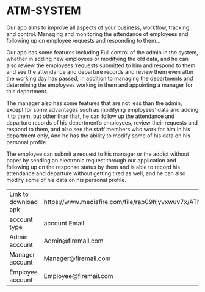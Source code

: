 # ATM-SYSTEM
Our app aims to improve all aspects of your business, workflow, tracking and control. Managing and monitoring the attendance of employees and following up on employee requests and responding to them...

Our app has some features including
Full control of the admin in the system, whether in adding new employees or modifying the old data, and he can also review the employees ’requests submitted to him and respond to them and see the attendance and departure records and review them even after the working day has passed, in addition to managing the departments and determining the employees working in them and appointing a manager for this department.

The manager also has some features that are not less than the admin, except for some advantages such as modifying employees' data and adding it to them, but other than that, he can follow up the attendance and departure records of his department’s employees, review their requests and respond to them, and also see the staff members who work for him in his department only, And he has the ability to modify some of his data on his personal profile.

The employee can submit a request to his manager or the addict without paper by sending an electronic request through our application and following up on the response status by them and is able to record his attendance and departure without getting tired as well, and he can also modify some of his data on his personal profile.

<table>
       <tr>
      <td>Link to download apk</td><td>https://www.mediafire.com/file/rap09hjyvxwuv7x/ATM+app.apk/file</td><td></td>
      </tr>
      <tr>
      <td> account type</td>  <td>account Email</td> <td> Password</td>
      </tr>
  <tr>
<td>Admin account </td> <td>Admin@firemail.com</td> <td> Admin@2020</td>
 <tr/>
   <tr>
<td>Manager account</td> <td>Manager@firemail.com </td> <td>Manager@2020</td>
 </tr>
   <tr>
  <td>
Employee account</td> <td>Employee@firemail.com</td> <td> Employee@2020</td>
 </tr>
</table>
